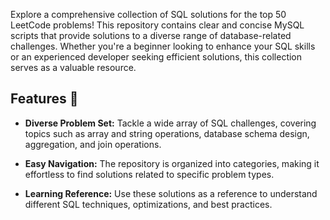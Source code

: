 
Explore a comprehensive collection of SQL solutions for the top 50 LeetCode problems! This repository contains clear and concise MySQL scripts that provide solutions to a diverse range of database-related challenges. Whether you're a beginner looking to enhance your SQL skills or an experienced developer seeking efficient solutions, this collection serves as a valuable resource.

## Features 🚀

- **Diverse Problem Set:** Tackle a wide array of SQL challenges, covering topics such as array and string operations, database schema design, aggregation, and join operations.

- **Easy Navigation:** The repository is organized into categories, making it effortless to find solutions related to specific problem types.

- **Learning Reference:** Use these solutions as a reference to understand different SQL techniques, optimizations, and best practices.

